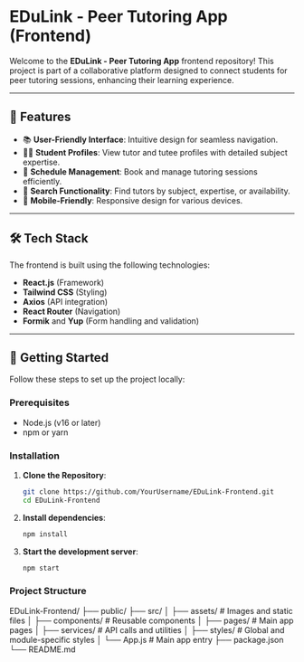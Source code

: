 # EDuLink - Peer Tutoring App (Frontend)

Welcome to the **EDuLink - Peer Tutoring App** frontend repository! This project is part of a collaborative platform designed to connect students for peer tutoring sessions, enhancing their learning experience.

---

## 🌟 Features

- 📚 **User-Friendly Interface**: Intuitive design for seamless navigation.
- 👩‍🎓 **Student Profiles**: View tutor and tutee profiles with detailed subject expertise.
- 📆 **Schedule Management**: Book and manage tutoring sessions efficiently.
- 🔎 **Search Functionality**: Find tutors by subject, expertise, or availability.
- 📲 **Mobile-Friendly**: Responsive design for various devices.

---

## 🛠️ Tech Stack

The frontend is built using the following technologies:

- **React.js** (Framework)
- **Tailwind CSS** (Styling)
- **Axios** (API integration)
- **React Router** (Navigation)
- **Formik** and **Yup** (Form handling and validation)

---

## 🚀 Getting Started

Follow these steps to set up the project locally:

### Prerequisites
- Node.js (v16 or later)
- npm or yarn

### Installation
1. **Clone the Repository**:
   ```bash
   git clone https://github.com/YourUsername/EDuLink-Frontend.git
   cd EDuLink-Frontend
2. **Install dependencies**:
   ```bash
   npm install
3. **Start the development server**:
   ```bash
   npm start

### Project Structure
EDuLink-Frontend/
├── public/
├── src/
│   ├── assets/          # Images and static files
│   ├── components/      # Reusable components
│   ├── pages/           # Main app pages
│   ├── services/        # API calls and utilities
│   ├── styles/          # Global and module-specific styles
│   └── App.js           # Main app entry
├── package.json
└── README.md

